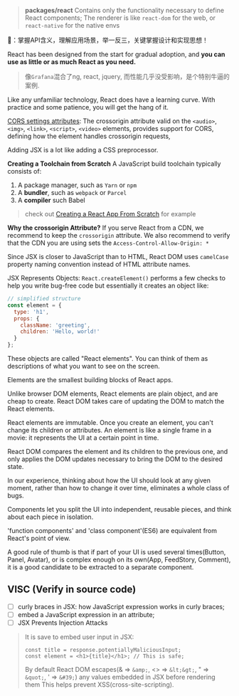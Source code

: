
> **packages/react**
> Contains only the functionality necessary to define React components;
> The renderer is like `react-dom` for the web, or `react-native` for the native envs

🎯：掌握API含义，理解应用场景，举一反三，关键掌握设计和实现思想！

React has been designed from the start for gradual adoption, and **you can use as little or as much React as you need.**
> 像`Grafana`混合了ng, react, jquery, 而性能几乎没受影响，是个特别牛逼的案例.

Like any unfamiliar technology, React does have a learning curve. With practice and some patience, you will get the hang of it.

[CORS settings attributes](https://developer.mozilla.org/zh-CN/docs/Web/HTML/CORS_settings_attributes): The crossorigin attribute valid on the `<audio>`, `<img>`, `<link>`, `<script>`, `<video>` elements, provides support for CORS, defining how the element handles crossorigin requests, 


Adding JSX is a lot like adding a CSS preprocessor. 

**Creating a Toolchain from Scratch**
A JavaScript build toolchain typically consists of:
1. A package manager, such as `Yarn` or `npm`
2. A **bundler**, such as `webpack` or `Parcel`
3. A **compiler** such Babel
> check out [Creating a React App From Scratch](https://blog.usejournal.com/creating-a-react-app-from-scratch-f3c693b84658) for example


**Why the crossorigin Attribute?**
If you serve React from a CDN, we recommend to keep the `crossorigin` attribute.
We also recommend to verify that the CDN you are using sets the `Access-Control-Allow-Origin: *`


Since JSX is closer to JavaScript than to HTML, React DOM uses `camelCase` property naming convention instead of HTML attribute names.

JSX Represents Objects: `React.createElement()` performs a few checks to help you write bug-free code but essentially it creates an object like:
```javascript
// simplified structure
const element = {
  type: 'h1',
  props: {
    className: 'greeting',
    children: 'Hello, world!'
  }
};
```
These objects are called "React elements". You can think of them as descriptions of what you want to see on the screen.


Elements are the smallest building blocks of React apps.

Unlike browser DOM elements, React elements are plain object, and are cheap to create. React DOM takes care of updating the DOM to match the React elements.

React elements are immutable. Once you create an element, you can't change its children or attributes. An element is like a single frame in a movie: it represents the UI at a certain point in time.

React DOM compares the element and its children to the previous one, and only applies the DOM updates necessary to bring the DOM to the desired state.

In our experience, thinking about how the UI should look at any given moment, rather than how to change it over time, eliminates a whole class of bugs.

Components let you split the UI into independent, reusable pieces, and think about each piece in isolation.

'function components' and 'class component'(ES6) are equivalent from React's point of view.

A good rule of thumb is that if part of your UI is used several times(Button, Panel, Avatar), or is complex enough on its own(App, FeedStory, Comment), it is a good candidate to be extracted to a separate component.



## VISC (Verify in source code)
- [ ] curly braces in JSX: how JavaScript expression works in curly braces;
- [ ] embed a JavaScript expression in an attribute;
- [ ] JSX Prevents Injection Attacks
> It is save to embed user input in JSX:
> ``` JSX
> const title = response.potentiallyMaliciousInput;
> const element = <h1>{title}</h1>; // This is safe;
> ```
> By default React DOM escapes(& => `&amp;`, <> => `&lt;&gt;`, " => `&quot;`, ' => `&#39;`) any values embedded in JSX before rendering them 
> This helps prevent XSS(cross-site-scripting).



